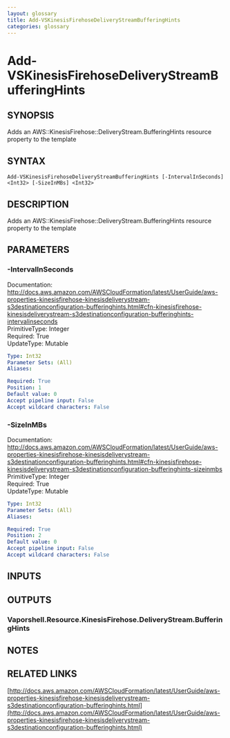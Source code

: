 ```yaml
---
layout: glossary
title: Add-VSKinesisFirehoseDeliveryStreamBufferingHints
categories: glossary
---
```


# Add-VSKinesisFirehoseDeliveryStreamBufferingHints

## SYNOPSIS
Adds an AWS::KinesisFirehose::DeliveryStream.BufferingHints resource property to the template

## SYNTAX

```
Add-VSKinesisFirehoseDeliveryStreamBufferingHints [-IntervalInSeconds] <Int32> [-SizeInMBs] <Int32>
```

## DESCRIPTION
Adds an AWS::KinesisFirehose::DeliveryStream.BufferingHints resource property to the template

## PARAMETERS

### -IntervalInSeconds
Documentation: http://docs.aws.amazon.com/AWSCloudFormation/latest/UserGuide/aws-properties-kinesisfirehose-kinesisdeliverystream-s3destinationconfiguration-bufferinghints.html#cfn-kinesisfirehose-kinesisdeliverystream-s3destinationconfiguration-bufferinghints-intervalinseconds    
PrimitiveType: Integer    
Required: True    
UpdateType: Mutable

```yaml
Type: Int32
Parameter Sets: (All)
Aliases: 

Required: True
Position: 1
Default value: 0
Accept pipeline input: False
Accept wildcard characters: False
```

### -SizeInMBs
Documentation: http://docs.aws.amazon.com/AWSCloudFormation/latest/UserGuide/aws-properties-kinesisfirehose-kinesisdeliverystream-s3destinationconfiguration-bufferinghints.html#cfn-kinesisfirehose-kinesisdeliverystream-s3destinationconfiguration-bufferinghints-sizeinmbs    
PrimitiveType: Integer    
Required: True    
UpdateType: Mutable

```yaml
Type: Int32
Parameter Sets: (All)
Aliases: 

Required: True
Position: 2
Default value: 0
Accept pipeline input: False
Accept wildcard characters: False
```

## INPUTS

## OUTPUTS

### Vaporshell.Resource.KinesisFirehose.DeliveryStream.BufferingHints

## NOTES

## RELATED LINKS

[http://docs.aws.amazon.com/AWSCloudFormation/latest/UserGuide/aws-properties-kinesisfirehose-kinesisdeliverystream-s3destinationconfiguration-bufferinghints.html](http://docs.aws.amazon.com/AWSCloudFormation/latest/UserGuide/aws-properties-kinesisfirehose-kinesisdeliverystream-s3destinationconfiguration-bufferinghints.html)

